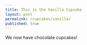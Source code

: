 ```yaml
---
title: This is the Vanilla Cupcake
layout: post
permalink: /cupcakes/vanilla/
published: true
---
```


We now have chocolate cupcakes!